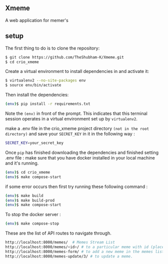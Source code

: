 ## Xmeme

 A web application for memer's

## setup

The first thing to do is to clone the repository:

```sh
$ git clone https://github.com/TheShubham-K/Xmeme.git
$ cd crio_xmeme
```

Create a virtual environment to install dependencies in and activate it:

```sh
$ virtualenv2 --no-site-packages env
$ source env/bin/activate
```


Then install the dependencies:

```sh
(env)$ pip install -r requirements.txt
```

Note the `(env)` in front of the prompt. This indicates that this terminal
session operates in a virtual environment set up by `virtualenv2`.

make a .env file in the crio_xmeme project directory `(not in the root directory)` and save your ``SECRET_KEY`` in it in the following way :
```sh 
SECRET_KEY=your_secret_key
```



Once `pip` has finished downloading the dependencies and finished setting .env file :
make sure that you have docker installed in your local machine and it's running. 

```sh
(env)$ cd crio_xmeme
(env)$ make compose-start
```

if some error occurs then first try running these following command :
```sh
(env)$ make build
(env)$ make build-prod
(env)$ make compose-start
```

To stop the docker server :
```sh
(env)$ make compose-stop
```

These are the list of API routes to navigate through.

```sh
http://localhost:8000/memes/  # Memes Stream List
http://localhost:8000/memes/<id>/ # to a particular meme with id (place the id of the meme in place of <id> in integer number format)
http://localhost:8000/memes-form/ # to add a new meme in the memes list
http://localhost:8000/memes-update/3/ # to update a meme.
```

